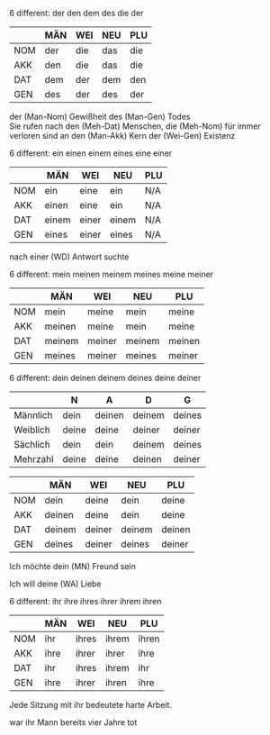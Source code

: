 
6 different: der den dem des die der

|   | MÄN | WEI | NEU | PLU |
|-- | -   |  -  | -   | -   |
|NOM| der |die |das |die| 
|AKK| den |die |das |die|
|DAT| dem |der |dem |den|
|GEN| des |der |des |der|



der (Man-Nom) Gewißheit des (Man-Gen) Todes  
Sie rufen nach den (Meh-Dat) Menschen, die (Meh-Nom) für immer verloren sind 
an den (Man-Akk) Kern der (Wei-Gen) Existenz 


6 different: ein einen einem eines eine einer

|   | MÄN | WEI | NEU | PLU |
|-- | -   |  -  | -   | -   |
|NOM| ein |eine |ein |N/A| 
|AKK| einen |eine |ein |N/A|
|DAT| einem |einer |einem |N/A|
|GEN| eines |einer |eines |N/A|

nach einer (WD) Antwort suchte


6 different: mein meinen meinem meines meine meiner


|   | MÄN | WEI | NEU | PLU |
|-- | -   |  -  | -   | -   |
|NOM| mein |meine |mein |meine| 
|AKK| meinen |meine |mein |meine|
|DAT| meinem |meiner |meinem |meinen|
|GEN| meines |meiner |meines |meiner|



6 different: dein deinen deinem deines deine deiner

|        | N   |  A | D  | G |
|-----   | -   |  - | -  | - |
|Männlich| dein |deinen |deinem |deines|
|Weiblich| deine |deine |deiner |deiner|
|Sächlich| dein  |dein  |deinem |deines|
|Mehrzahl| deine |deine |deinen |deiner|

|   | MÄN | WEI | NEU | PLU |
|-- | -   |  -  | -   | -   |
|NOM| dein |deine |dein |deine| 
|AKK| deinen |deine |dein |deine|
|DAT| deinem |deiner |deinem |deinen|
|GEN| deines |deiner |deines |deiner|

Ich möchte dein (MN) Freund sein  

Ich will deine (WA) Liebe 


6 different: ihr ihre ihres ihrer ihrem ihren


|   | MÄN | WEI | NEU | PLU |
|-- | -   |  -  | -   | -   |
|NOM| ihr |ihres |ihrem |ihren| 
|AKK| ihre |ihrer |ihrer |ihre|
|DAT| ihr |ihres |ihrem |ihr|
|GEN| ihre |ihrer |ihren |ihre|



Jede Sitzung mit ihr bedeutete harte Arbeit. 

war ihr Mann bereits vier Jahre tot



